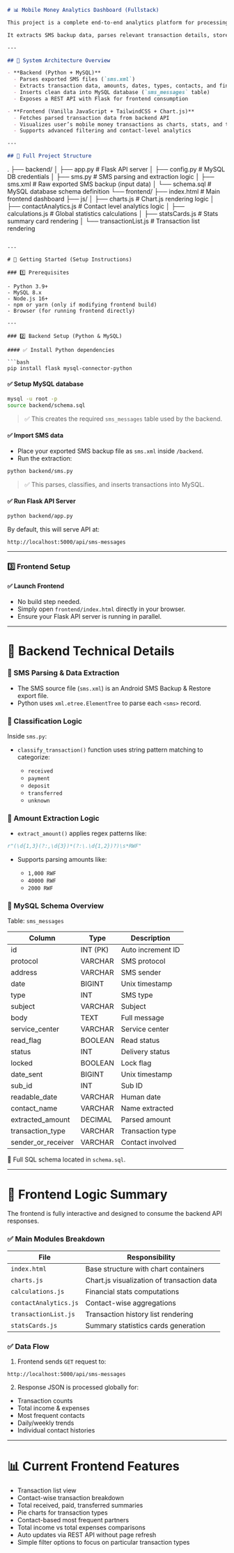 
```markdown
# 📊 Mobile Money Analytics Dashboard (Fullstack)

This project is a complete end-to-end analytics platform for processing and visualizing mobile money transaction data (SMS-based). 

It extracts SMS backup data, parses relevant transaction details, stores them into a MySQL database, exposes a backend API, and renders a frontend dashboard to visualize financial insights interactively.

---

## 🔧 System Architecture Overview

- **Backend (Python + MySQL)**
  - Parses exported SMS files (`sms.xml`)
  - Extracts transaction data, amounts, dates, types, contacts, and financial information
  - Inserts clean data into MySQL database (`sms_messages` table)
  - Exposes a REST API with Flask for frontend consumption

- **Frontend (Vanilla JavaScript + TailwindCSS + Chart.js)**
  - Fetches parsed transaction data from backend API
  - Visualizes user’s mobile money transactions as charts, stats, and tables
  - Supports advanced filtering and contact-level analytics

---

## 📂 Full Project Structure

```

.
├── backend/
│   ├── app.py               # Flask API server
│   ├── config.py            # MySQL DB credentials
│   ├── sms.py               # SMS parsing and extraction logic
│   ├── sms.xml              # Raw exported SMS backup (input data)
│   └── schema.sql           # MySQL database schema definition
└── frontend/
├── index.html           # Main frontend dashboard
├── js/
│   ├── charts.js        # Chart.js rendering logic
│   ├── contactAnalytics.js # Contact level analytics logic
│   ├── calculations.js  # Global statistics calculations
│   ├── statsCards.js    # Stats summary card rendering
│   └── transactionList.js # Transaction list rendering

````

---

# 🚀 Getting Started (Setup Instructions)

### 1️⃣ Prerequisites

- Python 3.9+
- MySQL 8.x
- Node.js 16+
- npm or yarn (only if modifying frontend build)
- Browser (for running frontend directly)

---

### 2️⃣ Backend Setup (Python & MySQL)

#### ✅ Install Python dependencies

```bash
pip install flask mysql-connector-python
````

#### ✅ Setup MySQL database

```bash
mysql -u root -p
source backend/schema.sql
```

> ✅ This creates the required `sms_messages` table used by the backend.

#### ✅ Import SMS data

* Place your exported SMS backup file as `sms.xml` inside `/backend`.
* Run the extraction:

```bash
python backend/sms.py
```

> ✅ This parses, classifies, and inserts transactions into MySQL.

#### ✅ Run Flask API Server

```bash
python backend/app.py
```

By default, this will serve API at:

```
http://localhost:5000/api/sms-messages
```

---

### 3️⃣ Frontend Setup

#### ✅ Launch Frontend

* No build step needed.
* Simply open `frontend/index.html` directly in your browser.
* Ensure your Flask API server is running in parallel.

---

# 🔬 Backend Technical Details

### 🧩 SMS Parsing & Data Extraction

* The SMS source file (`sms.xml`) is an Android SMS Backup & Restore export file.
* Python uses `xml.etree.ElementTree` to parse each `<sms>` record.

### 🧩 Classification Logic

Inside `sms.py`:

* `classify_transaction()` function uses string pattern matching to categorize:

  * `received`
  * `payment`
  * `deposit`
  * `transferred`
  * `unknown`

### 🧩 Amount Extraction Logic

* `extract_amount()` applies regex patterns like:

```python
r"(\d{1,3}(?:,\d{3})*(?:\.\d{1,2})?)\s*RWF"
```

* Supports parsing amounts like:

  * `1,000 RWF`
  * `40000 RWF`
  * `2000 RWF`

### 🧩 MySQL Schema Overview

Table: `sms_messages`

| Column               | Type     | Description       |
| -------------------- | -------- | ----------------- |
| id                   | INT (PK) | Auto increment ID |
| protocol             | VARCHAR  | SMS protocol      |
| address              | VARCHAR  | SMS sender        |
| date                 | BIGINT   | Unix timestamp    |
| type                 | INT      | SMS type          |
| subject              | VARCHAR  | Subject           |
| body                 | TEXT     | Full message      |
| service\_center      | VARCHAR  | Service center    |
| read\_flag           | BOOLEAN  | Read status       |
| status               | INT      | Delivery status   |
| locked               | BOOLEAN  | Lock flag         |
| date\_sent           | BIGINT   | Unix timestamp    |
| sub\_id              | INT      | Sub ID            |
| readable\_date       | VARCHAR  | Human date        |
| contact\_name        | VARCHAR  | Name extracted    |
| extracted\_amount    | DECIMAL  | Parsed amount     |
| transaction\_type    | VARCHAR  | Transaction type  |
| sender\_or\_receiver | VARCHAR  | Contact involved  |

📄 Full SQL schema located in `schema.sql`.

---

# 🔬 Frontend Logic Summary

The frontend is fully interactive and designed to consume the backend API responses.

### ✅ Main Modules Breakdown

| File                  | Responsibility                             |
| --------------------- | ------------------------------------------ |
| `index.html`          | Base structure with chart containers       |
| `charts.js`           | Chart.js visualization of transaction data |
| `calculations.js`     | Financial stats computations               |
| `contactAnalytics.js` | Contact-wise aggregations                  |
| `transactionList.js`  | Transaction history list rendering         |
| `statsCards.js`       | Summary statistics cards generation        |

### ✅ Data Flow

1. Frontend sends `GET` request to:

```
http://localhost:5000/api/sms-messages
```

2. Response JSON is processed globally for:

* Transaction counts
* Total income & expenses
* Most frequent contacts
* Daily/weekly trends
* Individual contact histories

---

# 📊 Current Frontend Features

* Transaction list view
* Contact-wise transaction breakdown
* Total received, paid, transferred summaries
* Pie charts for transaction types
* Contact-based most frequent partners
* Total income vs total expenses comparisons
* Auto updates via REST API without page refresh
* Simple filter options to focus on particular transaction types
